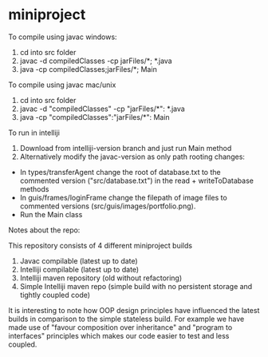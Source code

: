 # miniproject

To compile using javac windows:

1. cd into src folder
2. javac -d compiledClasses -cp jarFiles/*; *.java
3. java -cp compiledClasses;jarFiles/*; Main

To compile using javac mac/unix 

1. cd into src folder
2. javac -d "compiledClasses" -cp "jarFiles/*": *.java
3. java -cp "compiledClasses":"jarFiles/*": Main

To run in intelliji

1. Download from intelliji-version branch and just run Main method 
2. Alternatively modify the javac-version as only path rooting changes:
  - In types/transferAgent change the root of database.txt to the commented version ("src/database.txt") in the read + writeToDatabase methods
  - In guis/frames/loginFrame change the filepath of image files to commented versions (src/guis/images/portfolio.png).
  - Run the Main class

Notes about the repo:

This repository consists of 4 different miniproject builds
1. Javac compilable (latest up to date) 
2. Intelliji compilable (latest up to date) 
3. Intelliji maven repository (old without refactoring)
4. Simple Intelliji maven repo  (simple build with no persistent storage and tightly coupled code) 

It is interesting to note how OOP design principles have influenced the latest builds in comparison to the simple stateless build. For example we have made use of "favour composition over inheritance" and "program to interfaces" principles which makes our code easier to test and less coupled. 
